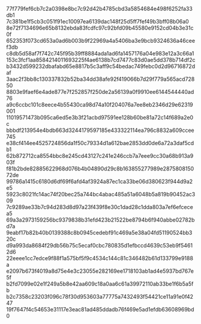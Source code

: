 77f779fef6cb7c2a0398e8bc7c92d42b4785cbd3a5854684e498f6252fa33db1
7c381be1f5cb3c051f91ec10097ea6139dac148f25d5ff7fef49b3bff08b06a0
8e72f7134696e65b8132ebda83fcdfc97c92bfd09b45580e9152cd04b3e31c0f
652353f073cd653a0ad6b003b9f22969a4a5406ba3e9bcb9324636a46ceef3db
c8db5d58af7f742c745f95b39ff8884ada1ad6fa1457176a04e983e12a3c66a1
153c3fcf1aa8584214011693225f4ae6138b7cd7477c83d0ae5dd378b714df2c
b3432d599232dbafabd65e8817b5c3aff9c54bedac749febc0d2d96716872daf
3aac2f3bb8c130337832b52ba34dd38afe92f419066b7d29f779a565acd72850
8803e9faef6e4ade877e7f252857f250de2a56139a0f9910ee6144544440ad76
a9c6ccbc101c8eece4b55430ca98d74a10f204076a7ee8eb2346d29e62319001
11019571473b095ca6ed5e3b3f21acbd97591ee128b60be81a72c14f689a2e0c
bbbdf213954e4bdb663d3244179597185e433322114ea796c8832a609ccee745
e38cf414ee4525724856da1f50c79334d1a612bae2853dd0de6a72a3daf5cdb1
62b872712ca8554bbc8e245cd43127c241e246ccb7a7eee9cc30a68b913a903f
f81b2bde82885622968d076b4b04890d29c8b163855277989e287580815072de
99786a1415c6180d6df69f6afd4af3924a87ec1ca33be06d380623f944d9a2e5
5923c8021fc14ac74f20bec25a744bc4abac485a51a6048b5a819b90452ac309
7c9289ae33b7c94d283d8d97a23f439f8e30c1dad28c1dda803a7ef6efcecea5
69a3a2973159256bc9379838b31efd423b21522be8794b6f940abbe02782bd7a
9eabf17b82b40b0139388c8b0945cedebf91c469a5e38a04fd51190524bb320c
d9a993da8684f29db56b75c5ecaf0cbc780835d1efbccd4639c53eb9f54612d6
22eeee1cc7edce9f88f1a575bf5f9c4534c144c81c346482b61d133799e9188a
e2097b673f4019a8d75e4e3c23055e282169ee1718103ab1ad4e5937bd767e5f
b2fd7099e02e1f249a5b8e42aa609c18a0aa6c61a39972110ab33be1f6b5a5fb
b2c7358c23203f096c78f30d953603a77775a7432493f54421ce11a91e0f4247
19f7647f4c54653e31117e3eac81ad485ddadb76f469e5ad1efdb63608969bd0
